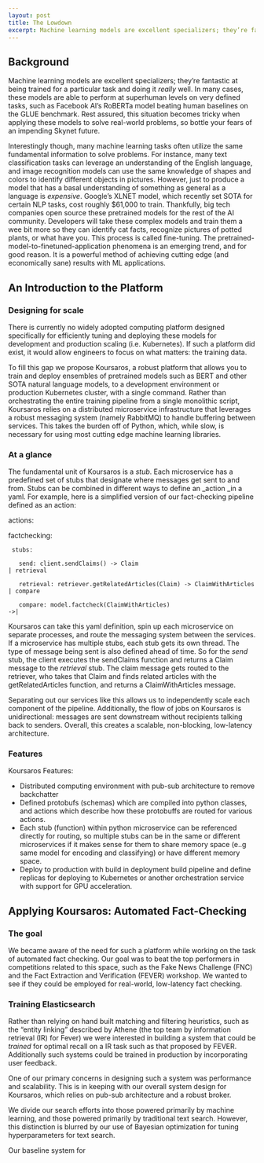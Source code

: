 ```yaml
---
layout: post
title: The Lowdown
excerpt: Machine learning models are excellent specializers; they’re fantastic at being trained for a particular task and doing it _really_ well.
---
```

## Background

Machine learning models are excellent specializers; they’re fantastic at being trained for a particular task and doing it _really_ well. In many cases, these models are able to perform at superhuman levels on very defined tasks, such as Facebook AI’s RoBERTa model beating human baselines on the GLUE benchmark. Rest assured, this situation becomes tricky when applying these models to solve real-world problems, so bottle your fears of an impending Skynet future.

Interestingly though, many machine learning tasks often utilize the same fundamental information to solve problems. For instance, many text classification tasks can leverage an understanding of the English language, and image recognition models can use the same knowledge of shapes and colors to identify different objects in pictures. However, just to produce a model that has a basal understanding of something as general as a language is _expensive_. Google’s XLNET model, which recently set SOTA for certain NLP tasks, cost roughly $61,000 to train. Thankfully, big tech companies open source these pretrained models for the rest of the AI community. Developers will take these complex models and train them a wee bit more so they can identify cat facts, recognize pictures of potted plants, or what have you. This process is called fine-tuning. The pretrained-model-to-finetuned-application phenomena is an emerging trend, and for good reason. It is a powerful method of achieving cutting edge (and economically sane) results with ML applications.


## An Introduction to the Platform


### Designing for scale

There is currently no widely adopted computing platform designed specifically for efficiently tuning and deploying these models for development and production scaling (i.e. Kubernetes). If such a platform did exist, it would allow engineers to focus on what matters: the training data. 

To fill this gap we propose Koursaros, a robust platform that allows you to train and deploy ensembles of pretrained models such as BERT and other SOTA natural language models, to a development environment or production Kubernetes cluster, with a single command. Rather than orchestrating the entire training pipeline from a single monolithic script, Koursaros relies on a distributed microservice infrastructure that leverages a robust messaging system (namely RabbitMQ) to handle buffering between services. This takes the burden off of Python, which, while slow, is necessary for using most cutting edge machine learning libraries.


### At a glance

The fundamental unit of Koursaros is a _stub_. Each microservice has a predefined set of stubs that designate where messages get sent to and from. Stubs can be combined in different ways to define an _action _in a yaml. For example, here is a simplified version of our fact-checking pipeline defined as an action:

actions:

   factchecking:

     stubs:

       send: client.sendClaims() -> Claim                      			                  | retrieval

       retrieval: retriever.getRelatedArticles(Claim) -> ClaimWithArticles     	     | compare

       compare: model.factcheck(ClaimWithArticles)              	   	              ->|

Koursaros can take this yaml definition, spin up each microservice on separate processes, and route the messaging system between the services. If a microservice has multiple stubs, each stub gets its own thread. The type of message being sent is also defined ahead of time. So for the _send_ stub, the client executes the sendClaims function and returns a Claim message to the _retrieval_ stub. The claim message gets routed to the retriever, who takes that Claim and finds related articles with the getRelatedArticles function, and returns a ClaimWithArticles message.

Separating out our services like this allows us to independently scale each component of the pipeline. Additionally, the flow of jobs on Koursaros is unidirectional: messages are sent downstream without recipients talking back to senders. Overall, this creates a scalable, non-blocking, low-latency architecture.


### Features

Koursaros Features:



*   Distributed computing environment with pub-sub architecture to remove backchatter
*   Defined protobufs (schemas) which are compiled into python classes, and actions which describe how these protobuffs are routed for various actions. 
*   Each stub (function) within python microservice can be referenced directly for routing, so multiple stubs can be in the same or different microservices if it makes sense for them to share memory space (e..g same model for encoding and classifying) or have different memory space. 
*   Deploy to production with build in deployment build pipeline and define replicas for deploying to Kubernetes or another orchestration service with support for GPU acceleration.


## Applying Koursaros: Automated Fact-Checking


### The goal

We became aware of the need for such a platform while working on the task of automated fact checking. Our goal was to beat the top performers in competitions related to this space, such as the Fake News Challenge (FNC) and the Fact Extraction and Verification (FEVER) workshop. We wanted to see if they could be employed for real-world, low-latency fact checking. 


### Training Elasticsearch

Rather than relying on hand built matching and filtering heuristics, such as the “entity linking” described by Athene (the top team by information retrieval (IR) for Fever) we were interested in building a system that could be _trained_ for optimal recall on a IR task such as that proposed by FEVER. Additionally such systems could be trained in production by incorporating user feedback.

One of our primary concerns in designing such a system was performance and scalability. This is in keeping with our overall system design for Koursaros, which relies on pub-sub architecture and a robust broker. 

We divide our search efforts into those powered primarily by machine learning, and those powered primarily by traditional text search. However, this distinction is blurred by our use of Bayesian optimization for tuning hyperparameters for text search. 

Our baseline system for 

 

